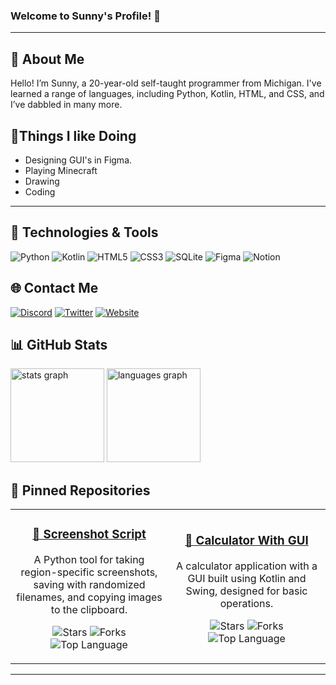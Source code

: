### **Welcome to Sunny's Profile! 👋**

---

## 📌 About Me
Hello! I’m Sunny, a 20-year-old self-taught programmer from Michigan. I've learned a range of languages, including Python, Kotlin, HTML, and CSS, and I’ve dabbled in many more.

## 📃Things I like Doing
- Designing GUI's in Figma.
- Playing Minecraft
- Drawing
- Coding

---

## 🔧 Technologies & Tools

![Python](https://img.shields.io/badge/Python-3670A0?style=for-the-badge&logo=python&logoColor=ffdd54)
![Kotlin](https://img.shields.io/badge/Kotlin-0095D5?style=for-the-badge&logo=kotlin&logoColor=white)
![HTML5](https://img.shields.io/badge/HTML5-E34F26?style=for-the-badge&logo=html5&logoColor=white)
![CSS3](https://img.shields.io/badge/CSS3-1572B6?style=for-the-badge&logo=css3&logoColor=white)
![SQLite](https://img.shields.io/badge/SQLite-003B57?style=for-the-badge&logo=sqlite&logoColor=white)
![Figma](https://img.shields.io/badge/Figma-F24E1E?style=for-the-badge&logo=figma&logoColor=white)
![Notion](https://img.shields.io/badge/Notion-000000?style=for-the-badge&logo=notion&logoColor=white)

## 🌐 Contact Me

[![Discord](https://img.shields.io/badge/Discord-7289DA?style=for-the-badge&logo=discord&logoColor=white)](https://discord.com/users/1086521731587518494)
[![Twitter](https://img.shields.io/badge/Twitter-1DA1F2?style=for-the-badge&logo=twitter&logoColor=white)](https://x.com/sunny223dev?lang=en)
[![Website](https://img.shields.io/badge/Website-4285F4?style=for-the-badge&logo=earth&logoColor=white)](https://sunny223.dev)

## 📊 GitHub Stats

<div align="left">
  <img src="https://github-readme-stats.vercel.app/api?username=Sunny223dev&hide_title=false&hide_rank=false&show_icons=true&include_all_commits=true&count_private=true&disable_animations=false&theme=dracula&locale=en&hide_border=false" height="150" alt="stats graph"  />
  <img src="https://github-readme-stats.vercel.app/api/top-langs?username=Sunny223dev&locale=en&hide_title=false&layout=compact&card_width=320&langs_count=5&theme=dracula&hide_border=false" height="150" alt="languages graph"  />
</div>

## 🌟 Pinned Repositories

<div align="center">
  
  <table>
    <tr>
      <td width="45%" align="center">
        <h3><a href="https://github.com/Sunny223dev/Screenshot-Script">📸 Screenshot Script</a></h3>
        <p>A Python tool for taking region-specific screenshots, saving with randomized filenames, and copying images to the clipboard.</p>
        <p>
          <img src="https://img.shields.io/github/stars/Sunny223dev/Screenshot-Script?style=social" alt="Stars">
          <img src="https://img.shields.io/github/forks/Sunny223dev/Screenshot-Script?style=social" alt="Forks">
          <img src="https://img.shields.io/github/languages/top/Sunny223dev/Screenshot-Script" alt="Top Language">
        </p>
      </td>
      <td width="45%" align="center">
        <h3><a href="https://github.com/Sunny223dev/Calculator-With-GUI">🔢 Calculator With GUI</a></h3>
        <p>A calculator application with a GUI built using Kotlin and Swing, designed for basic operations.</p>
        <p>
          <img src="https://img.shields.io/github/stars/Sunny223dev/Calculator-With-GUI?style=social" alt="Stars">
          <img src="https://img.shields.io/github/forks/Sunny223dev/Calculator-With-GUI?style=social" alt="Forks">
          <img src="https://img.shields.io/github/languages/top/Sunny223dev/Calculator-With-GUI" alt="Top Language">
        </p>
      </td>
    </tr>
  </table>
  
</div>

---
